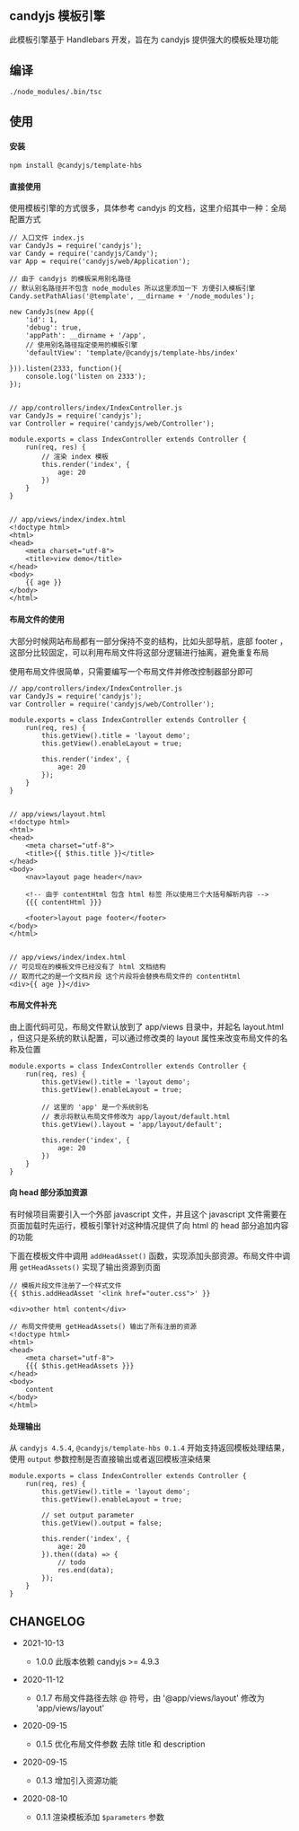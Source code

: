 ## candyjs 模板引擎

此模板引擎基于 Handlebars 开发，旨在为 candyjs 提供强大的模板处理功能

## 编译

```
./node_modules/.bin/tsc
```

## 使用

#### 安装

```
npm install @candyjs/template-hbs
```

#### 直接使用

使用模板引擎的方式很多，具体参考 candyjs 的文档，这里介绍其中一种：全局配置方式

```
// 入口文件 index.js
var CandyJs = require('candyjs');
var Candy = require('candyjs/Candy');
var App = require('candyjs/web/Application');

// 由于 candyjs 的模板采用别名路径
// 默认别名路径并不包含 node_modules 所以这里添加一下 方便引入模板引擎
Candy.setPathAlias('@template', __dirname + '/node_modules');

new CandyJs(new App({
    'id': 1,
    'debug': true,
    'appPath': __dirname + '/app',
    // 使用别名路径指定使用的模板引擎
    'defaultView': 'template/@candyjs/template-hbs/index'

})).listen(2333, function(){
    console.log('listen on 2333');
});


// app/controllers/index/IndexController.js
var CandyJs = require('candyjs');
var Controller = require('candyjs/web/Controller');

module.exports = class IndexController extends Controller {
    run(req, res) {
        // 渲染 index 模板
        this.render('index', {
            age: 20
        })
    }
}


// app/views/index/index.html
<!doctype html>
<html>
<head>
    <meta charset="utf-8">
    <title>view demo</title>
</head>
<body>
    {{ age }}
</body>
</html>
```

#### 布局文件的使用

大部分时候网站布局都有一部分保持不变的结构，比如头部导航，底部 footer ，这部分比较固定，可以利用布局文件将这部分逻辑进行抽离，避免重复布局

使用布局文件很简单，只需要编写一个布局文件并修改控制器部分即可

```
// app/controllers/index/IndexController.js
var CandyJs = require('candyjs');
var Controller = require('candyjs/web/Controller');

module.exports = class IndexController extends Controller {
    run(req, res) {
        this.getView().title = 'layout demo';
        this.getView().enableLayout = true;

        this.render('index', {
            age: 20
        });
    }
}


// app/views/layout.html
<!doctype html>
<html>
<head>
    <meta charset="utf-8">
    <title>{{ $this.title }}</title>
</head>
<body>
    <nav>layout page header</nav>

    <!-- 由于 contentHtml 包含 html 标签 所以使用三个大括号解析内容 -->
    {{{ contentHtml }}}

    <footer>layout page footer</footer>
</body>
</html>


// app/views/index/index.html
// 可见现在的模板文件已经没有了 html 文档结构
// 取而代之的是一个文档片段 这个片段将会替换布局文件的 contentHtml
<div>{{ age }}</div>
```

#### 布局文件补充

由上面代码可见，布局文件默认放到了 app/views 目录中，并起名 layout.html ，但这只是系统的默认配置，可以通过修改类的 layout 属性来改变布局文件的名称及位置

```
module.exports = class IndexController extends Controller {
    run(req, res) {
        this.getView().title = 'layout demo';
        this.getView().enableLayout = true;

        // 这里的 'app' 是一个系统别名
        // 表示将默认布局文件修改为 app/layout/default.html
        this.getView().layout = 'app/layout/default';

        this.render('index', {
            age: 20
        })
    }
}
```

#### 向 head 部分添加资源

有时候项目需要引入一个外部 javascript 文件，并且这个 javascript 文件需要在页面加载时先运行，模板引擎针对这种情况提供了向 html 的 head 部分追加内容的功能

下面在模板文件中调用 `addHeadAsset()` 函数，实现添加头部资源。布局文件中调用 `getHeadAssets()` 实现了输出资源到页面

```
// 模板片段文件注册了一个样式文件
{{ $this.addHeadAsset '<link href="outer.css">' }}

<div>other html content</div>
```

```
// 布局文件使用 getHeadAssets() 输出了所有注册的资源
<!doctype html>
<html>
<head>
    <meta charset="utf-8">
    {{{ $this.getHeadAssets }}}
</head>
<body>
    content
</body>
</html>
```

#### 处理输出

从 `candyjs 4.5.4`, `@candyjs/template-hbs 0.1.4` 开始支持返回模板处理结果，使用 `output` 参数控制是否直接输出或者返回模板渲染结果

```
module.exports = class IndexController extends Controller {
    run(req, res) {
        this.getView().title = 'layout demo';
        this.getView().enableLayout = true;

        // set output parameter
        this.getView().output = false;

        this.render('index', {
            age: 20
        }).then((data) => {
            // todo
            res.end(data);
        });
    }
}
```

## CHANGELOG

+ 2021-10-13

    * 1.0.0 此版本依赖 candyjs >= 4.9.3

+ 2020-11-12

    * 0.1.7 布局文件路径去除 @ 符号，由 '@app/views/layout' 修改为 'app/views/layout'

+ 2020-09-15

    * 0.1.5 优化布局文件参数 去除 title 和 description

+ 2020-09-15

    * 0.1.3 增加引入资源功能

+ 2020-08-10

    * 0.1.1 渲染模板添加 `$parameters` 参数
